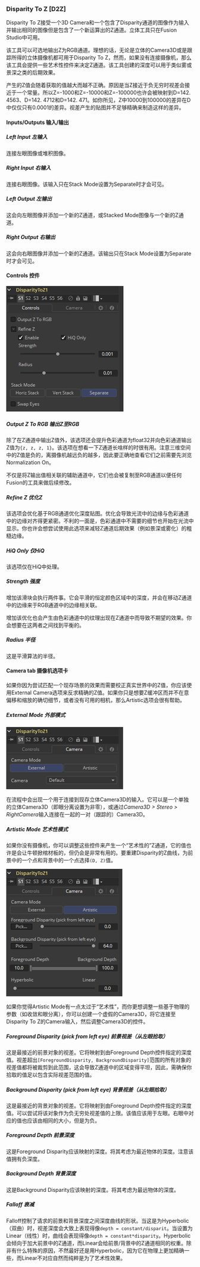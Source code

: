 ### Disparity To Z [D2Z]

Disparity To Z接受一个3D Camera和一个包含了Disparity通道的图像作为输入并输出相同的图像但是包含了一个新运算出的Z通道。立体工具只在Fusion Studio中可用。

该工具可以可选地输出Z为RGB通道。理想的话，无论是立体的Camera3D或是跟踪所得的立体摄像机都可用于Disparity To Z，然而，如果没有连接摄像机，那么该工具会提供一些艺术性控件来决定Z通道。该工具创建的深度可以用于类似雾或景深之类的后期效果。

产生的Z值会随着获取的值越大而越不正确。原因是当Z接近于负无穷时视差会接近于一个常量。所以Z=-1000和Z=-10000和Z=-100000也许会被映射到D=142. 4563、D=142. 4712和D=142. 471。如你所见，Z中10000到100000的差异在D中仅仅只有0.0001的差异。视差产生的贴图并不足够精确来制造这样的差异。

#### Inputs/Outputs 输入/输出

##### Left Input 左输入

连接左眼图像或堆积图像。

##### Right Input 右输入

连接右眼图像。该输入只在Stack Mode设置为Separate时才会可见。

##### Left Output 左输出

这会向左眼图像并添加一个新的Z通道，或Stacked Mode图像与一个新的Z通道。

##### Right Output 右输出

这会向右眼图像并添加一个新的Z通道。该输出只在Stack Mode设置为Separate时才会可见。

#### Controls 控件

![D2Z_Controls](images/D2Z_Controls.png)

##### Output Z To RGB 输出Z至RGB

除了在Z通道中输出Z值外，该选项还会提升色彩通道为float32并向色彩通道输出Z值为`{z, z, z, 1}`。该选项在想看一下Z通道长啥样的时很有用。注意三维空间中的Z值是负的，离摄像机越远负的越多，因此要正确地查看它们之前需要先浏览Normalization On。

不仅是将Z输出值相关联的辅助通道中，它们也会被复制至RGB通道以便任何Fusion的工具来做后续修改。

##### Refine Z 优化Z

该选项会优化基于RGB通道优化深度贴图。优化会导致光流中的边缘与色彩通道中的边缘对齐得更紧密。不利的一面是，色彩通道中不需要的细节也开始在光流中显示。你也许会想尝试使用此选项来减轻Z通道后期效果（例如景深或雾化）的粗糙边缘。

##### HiQ Only 仅HiQ

该选项仅在HiQ中处理。

##### Strength 强度

增加该滑块会执行两件事。它会平滑的恒定颜色区域中的深度，并会在移动Z通道中的边缘来于RGB通道中的边缘相关联。

增加该优化也会产生由色彩通道中的纹理出现在Z通道中而导致不期望的效果。你会想要在这两者之间找到平衡的。

##### Radius 半径

这是平滑算法的半径。

#### Camera tab 摄像机选项卡

如果你因为尝试匹配一个现存场景的效果而需要校正真实世界中的Z值，你应该使用External Camera选项来反求精确的Z值。如果你只是想要Z缓冲区而并不在意偏移和缩放的确切细节，或者没有可用的相机，那么Artistic选项会很有帮助。

##### External Mode 外部模式

![D2Z_ExternalMode](images/D2Z_ExternalMode.png)

在流程中会出现一个用于连接到现存立体Camera3D的输入。它可以是一个单独的立体Camera3D（即眼分离设置为非零），或通过*Camera3D > Stereo > RightCamera*输入连接在一起的一对（跟踪的）Camera3D。

##### Artistic Mode 艺术性模式

如果你没有摄像机，你可以调整这些控件来产生一个“艺术性的”Z通道，它的值也许是会让牛顿掀棺材板的，但仍会是非常有用的。要重建Disparity的Z曲线，为前景中的一个点和背景中的一个点选择`(D, Z)`值。

![D2Z_ArtisticMode](images/D2Z_ArtisticMode.png)

如果你觉得Artistic Mode有一点太过于“艺术性”，而你更想调整一些基于物理的参数（如收敛和眼分离），你可以创建一个虚假的Camera3D，将它连接至Disparity To Z的Camera输入，然后调整Camera3D的控件。

##### Foreground Disparity (pick from left eye) 前景视差（从左眼拾取）

这是最接近的前景对象的视差。它将映射到由Foreground Depth控件指定的深度值。视差超出`[ForegroundDisparity, BackgroundDisparity]`范围的所有对象的视差值都将被裁剪到此范围，这会导致Z通道中的区域变得平坦，因此，需确保你拾取的值足以包含实际视差范围的值。

##### Background Disparity (pick from left eye) 背景视差（从左眼拾取）

这是最接近的背景对象的视差。它将映射到由Foreground Depth控件指定的深度值。可以尝试将该对象作为负无穷处视差值的上限。该值应该用于左眼。右眼中对应的值也应该由相同的大小，但是为负。

##### Foreground Depth 前景深度

这是Foreground Disparity应该映射的深度。将其考虑为最近物体的深度。注意该值拥有负深度。

##### Background Depth 背景深度

这是Background Disparity应该映射的深度。将其考虑为最远物体的深度。

##### Falloff 衰减

Falloff控制了请求的前景和背景深度之间深度曲线的形状。当这是为Hyperbolic（双曲）时，视差深度会大致上表现得像`depth = constant/disparit`。当设置为Linear（线性）时，曲线会表现得像`depth = constant*disparity`。Hyperbolic会倾向于加大前景中的Z通道，而Linear会给前景/背景中的Z通道相同的权重。除非有什么特殊的原因，不然最好还是用Hyperbolic，因为它在物理上更加精确一些，而Linear不对应自然而纯粹是为了艺术性效果。